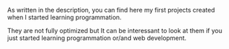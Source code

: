 As written in the description, you can find here my first projects created when I started learning programmation. 

They are not fully optimized but It can be interessant to look at them if you just started learning programmation or/and web development.
